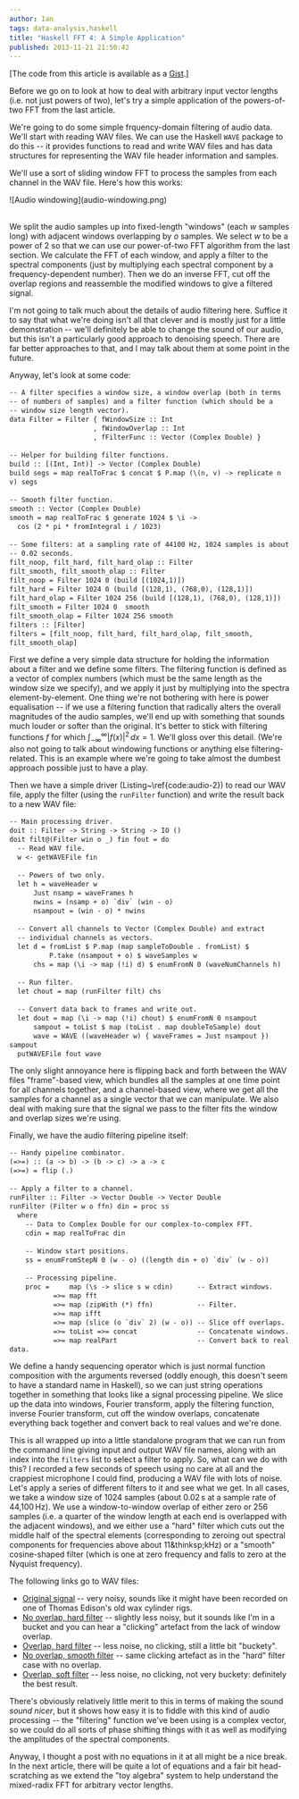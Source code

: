 ```yaml
---
author: Ian
tags: data-analysis,haskell
title: "Haskell FFT 4: A Simple Application"
published: 2013-11-21 21:50:42
---
```


[The code from this article is available as a [Gist](https://gist.github.com/ian-ross/7543323).]

Before we go on to look at how to deal with arbitrary input vector
lengths (i.e. not just powers of two), let's try a simple application
of the powers-of-two FFT from the last article.

We're going to do some simple frquency-domain filtering of audio data.
We'll start with reading WAV files.  We can use the Haskell `WAVE`
package to do this -- it provides functions to read and write WAV
files and has data structures for representing the WAV file header
information and samples.

We'll use a sort of sliding window FFT to process the samples from
each channel in the WAV file.  Here's how this works:

<div class="img-center-noscale">
![Audio windowing](audio-windowing.png)
</div>
<br>

We split the audio samples up into fixed-length "windows" (each $w$
samples long) with adjacent windows overlapping by $o$ samples.  We
select $w$ to be a power of 2 so that we can use our power-of-two FFT
algorithm from the last section.  We calculate the FFT of each window,
and apply a filter to the spectral components (just by multiplying
each spectral component by a frequency-dependent number).  Then we do
an inverse FFT, cut off the overlap regions and reassemble the
modified windows to give a filtered signal.

I'm not going to talk much about the details of audio filtering here.
Suffice it to say that what we're doing isn't all that clever and is
mostly just for a little demonstration -- we'll definitely be able to
change the sound of our audio, but this isn't a particularly good
approach to denoising speech.  There are far better approaches to
that, and I may talk about them at some point in the future.

<!--MORE-->

Anyway, let's look at some code:

~~~~ {.haskell}
-- A filter specifies a window size, a window overlap (both in terms
-- of numbers of samples) and a filter function (which should be a
-- window size length vector).
data Filter = Filter { fWindowSize :: Int
                     , fWindowOverlap :: Int
                     , fFilterFunc :: Vector (Complex Double) }

-- Helper for building filter functions.
build :: [(Int, Int)] -> Vector (Complex Double)
build segs = map realToFrac $ concat $ P.map (\(n, v) -> replicate n v) segs

-- Smooth filter function.
smooth :: Vector (Complex Double)
smooth = map realToFrac $ generate 1024 $ \i ->
  cos (2 * pi * fromIntegral i / 1023)

-- Some filters: at a sampling rate of 44100 Hz, 1024 samples is about
-- 0.02 seconds.
filt_noop, filt_hard, filt_hard_olap :: Filter
filt_smooth, filt_smooth_olap :: Filter
filt_noop = Filter 1024 0 (build [(1024,1)])
filt_hard = Filter 1024 0 (build [(128,1), (768,0), (128,1)])
filt_hard_olap = Filter 1024 256 (build [(128,1), (768,0), (128,1)])
filt_smooth = Filter 1024 0  smooth
filt_smooth_olap = Filter 1024 256 smooth
filters :: [Filter]
filters = [filt_noop, filt_hard, filt_hard_olap, filt_smooth, filt_smooth_olap]
~~~~

First we define a very simple data structure for holding the
information about a filter and we define some filters.  The filtering
function is defined as a vector of complex numbers (which must be the
same length as the window size we specify), and we apply it just by
multiplying into the spectra element-by-element.  One thing we're not
bothering with here is power equalisation -- if we use a filtering
function that radically alters the overall magnitudes of the audio
samples, we'll end up with something that sounds much louder or softer
than the original.  It's better to stick with filtering functions $f$
for which $\int_{-\infty}^\infty |f(x)|^2 \, dx = 1$.  We'll gloss
over this detail.  (We're also not going to talk about windowing
functions or anything else filtering-related.  This is an example
where we're going to take almost the dumbest approach possible just to
have a play.

Then we have a simple driver (Listing~\ref{code:audio-2}) to read our
WAV file, apply the filter (using the `runFilter` function) and write
the result back to a new WAV file:

~~~~ {.haskell}
-- Main processing driver.
doit :: Filter -> String -> String -> IO ()
doit filt@(Filter win o _) fin fout = do
  -- Read WAV file.
  w <- getWAVEFile fin

  -- Powers of two only.
  let h = waveHeader w
      Just nsamp = waveFrames h
      nwins = (nsamp + o) `div` (win - o)
      nsampout = (win - o) * nwins

  -- Convert all channels to Vector (Complex Double) and extract
  -- individual channels as vectors.
  let d = fromList $ P.map (map sampleToDouble . fromList) $
          P.take (nsampout + o) $ waveSamples w
      chs = map (\i -> map (!i) d) $ enumFromN 0 (waveNumChannels h)

  -- Run filter.
  let chout = map (runFilter filt) chs

  -- Convert data back to frames and write out.
  let dout = map (\i -> map (!i) chout) $ enumFromN 0 nsampout
      sampout = toList $ map (toList . map doubleToSample) dout
      wave = WAVE ((waveHeader w) { waveFrames = Just nsampout }) sampout
  putWAVEFile fout wave
~~~~

The only slight annoyance here is flipping back and forth between the
WAV files "frame"-based view, which bundles all the samples at one
time point for all channels together, and a channel-based view, where
we get all the samples for a channel as a single vector that we can
manipulate.  We also deal with making sure that the signal we pass to
the filter fits the window and overlap sizes we're using.

Finally, we have the audio filtering pipeline itself:

~~~~ {.haskell}
-- Handy pipeline combinator.
(=>=) :: (a -> b) -> (b -> c) -> a -> c
(=>=) = flip (.)

-- Apply a filter to a channel.
runFilter :: Filter -> Vector Double -> Vector Double
runFilter (Filter w o ffn) din = proc ss
  where
    -- Data to Complex Double for our complex-to-complex FFT.
    cdin = map realToFrac din

    -- Window start positions.
    ss = enumFromStepN 0 (w - o) ((length din + o) `div` (w - o))

    -- Processing pipeline.
    proc =     map (\s -> slice s w cdin)      -- Extract windows.
           =>= map fft
           =>= map (zipWith (*) ffn)           -- Filter.
           =>= map ifft
           =>= map (slice (o `div` 2) (w - o)) -- Slice off overlaps.
           =>= toList =>= concat               -- Concatenate windows.
           =>= map realPart                    -- Convert back to real data.
~~~~

We define a handy sequencing operator which is just normal function
composition with the arguments reversed (oddly enough, this doesn't
seem to have a standard name in Haskell), so we can just string
operations together in something that looks like a signal processing
pipeline.  We slice up the data into windows, Fourier transform, apply
the filtering function, inverse Fourier transform, cut off the window
overlaps, concatenate everything back together and convert back to
real values and we're done.

This is all wrapped up into a little standalone program that we can
run from the command line giving input and output WAV file names,
along with an index into the `filters` list to select a filter to
apply.  So, what can we do with this?  I recorded a few seconds of
speech using no care at all and the crappiest microphone I could find,
producing a WAV file with lots of noise.  Let's apply a series of
different filters to it and see what we get.  In all cases, we take a
window size of 1024 samples (about 0.02&thinsp;s at a sample rate of
44,100&thinsp;Hz).  We use a window-to-window overlap of either zero
or 256 samples (i.e. a quarter of the window length at each end is
overlapped with the adjacent windows), and we either use a "hard"
filter which cuts out the middle half of the spectral elements
(corresponding to zeroing out spectral components for frequencies
above about 11&thinksp;kHz) or a "smooth" cosine-shaped filter (which
is one at zero frequency and falls to zero at the Nyquist frequency).

The following links go to WAV files:

 * [Original signal](original.wav) -- very noisy, sounds like it might
   have been recorded on one of Thomas Edison's old wax cylinder rigs.
 * [No overlap, hard filter](filtered-1.wav) -- slightly less noisy,
   but it sounds like I'm in a bucket and you can hear a "clicking"
   artefact from the lack of window overlap.
 * [Overlap, hard filter](filtered-2.wav) -- less noise, no clicking,
   still a little bit "buckety".
 * [No overlap, smooth filter](filtered-3.wav) -- same clicking
   artefact as in the "hard" filter case with no overlap.
 * [Overlap, soft filter](filtered-4.wav) -- less noise, no clicking,
   not very buckety: definitely the best result.

There's obviously relatively little merit to this in terms of making
the sound *sound nicer*, but it shows how easy it is to fiddle with
this kind of audio processing -- the "filtering" function we've been
using is a complex vector, so we could do all sorts of phase shifting
things with it as well as modifying the amplitudes of the spectral
components.

Anyway, I thought a post with no equations in it at all might be a
nice break.  In the next article, there will be quite a lot of
equations and a fair bit head-scratching as we extend the "toy
algebra" system to help understand the mixed-radix FFT for arbitrary
vector lengths.
